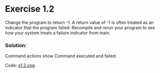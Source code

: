 # Exercise 1.2
Change the program to return -1. A return value of -1 is often treated as an indicator that the program failed. Recompile and rerun your program to see how your system treats a failure indicator from main.

### Solution:

Command actions show Command executed and failed.

Code: [e1.2.cpp](../app/e1.2.cpp)